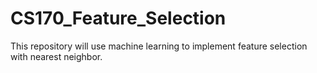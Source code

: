 # CS170_Feature_Selection
This repository will use machine learning to implement feature selection with nearest neighbor.
